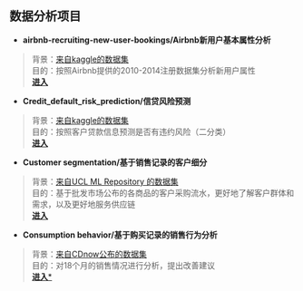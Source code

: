 ## 数据分析项目





- **airbnb-recruiting-new-user-bookings/Airbnb新用户基本属性分析**
> 背景：[来自kaggle的数据集](https://www.kaggle.com/c/airbnb-recruiting-new-user-bookings)  
> 目的：按照Airbnb提供的2010-2014注册数据集分析新用户属性  
> [**进入**](https://github.com/kevinnate/Project/tree/master/Airbnb%20New%20User%20Bookings)  

- **Credit_default_risk_prediction/信贷风险预测**
> 背景：[来自kaggle的数据集](https://www.kaggle.com/c/home-credit-default-risk)  
> 目的：按照客户贷款信息预测是否有违约风险（二分类）  
> [**进入**](https://github.com/kevinnate/Project/blob/master/Credit_default_risk_prediction/Home_Credit_V1.ipynb)  
- **Customer segmentation/基于销售记录的客户细分**
>背景：[来自UCL ML Repository 的数据集](https://archive.ics.uci.edu/ml/datasets/Wholesale+customers)  
>目的：基于批发市场公布的各商品的客户采购流水，更好地了解客户群体和需求，以及更好地服务供应链  
>[**进入**](https://github.com/kevinnate/Project/blob/master/Customer%20Segmentation/Creating%20Customer%20Segments.ipynb)  
- **Consumption behavior/基于购买记录的销售行为分析**
>背景：[来自CDnow公布的数据集](http://www.brucehardie.com/notes/026/)  
>目的：对18个月的销售情况进行分析，提出改善建议  
>[**进入***](https://github.com/kevinnate/Project/blob/master/customer/Consumption%20behavior.ipynb)
